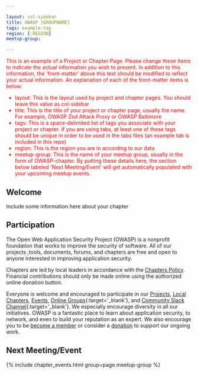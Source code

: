 ```yaml
---

layout: col-sidebar
title: OWASP [GROUPNAME]
tags: example-tag
region: [:REGION]
meetup-group:

---
```


<div style='color:red;'>

This is an example of a Project or Chapter Page.  Please change these items to indicate the actual information you wish to present.  In addition to this information, the 'front-matter' above this text should be modified to reflect your actual information.  An explanation of each of the front-matter items is below:

<ul>
<li>layout: This is the layout used by project and chapter pages.  You should leave this value as col-sidebar</li>

<li>title: This is the title of your project or chapter page, usually the name.  For example, OWASP Zed Attack Proxy or OWASP Baltimore</li>

<li>tags: This is a space-delimited list of tags you associate with your project or chapter.  If you are using tabs, at least one of these tags should be unique in order to be used in the tabs files (an example tab is included in this repo) </li>

<li>region: This is the region you are in according to our data</li>

<li>meetup-group: This is the name of your meetup group, usually in the form of OWASP-chapter.  By putting these details here, the section below labeled 'Next Meeting/Event' will get automatically populated with your upcoming meetup events.</li>
</ul>

</div>

## Welcome
Include some information here about your chapter

## Participation
The Open Web Application Security Project (OWASP) is a nonprofit foundation that works to improve the security of software. All of our projects ,tools, documents, forums, and chapters are free and open to anyone interested in improving application security. 

Chapters are led by local leaders in accordance with the [Chapters Policy](/www-policy/operational/chapters). Financial contributions should only be made online using the authorized online donation button. 

Everyone is welcome and encouraged to participate in our [Projects](/projects/), [Local Chapters](/chapters/), [Events](/events/), [Online Groups](https://groups.google.com/a/owasp.com/){:target='_blank'}, and [Community Slack Channel](https://owasp.slack.com/){:target='_blank'}. We especially encourage diversity in all our initiatives. OWASP is a fantastic place to learn about application security, to network, and even to build your reputation as an expert. We also encourage you to be [become a member](/membership/) or consider a [donation](/donate/) to support our ongoing work.

Next Meeting/Event <!-- You should keep this section as it will populate your meetup events -->
---------------------
{% include chapter_events.html group=page.meetup-group %}

<!-- You should delete this comment

Standard Chapter Page Template
This is an example of a Project or Chapter page.
Please change these items to indicate the actual information you wish to present. In addition to this information, the 'front-matter' above the text should be modified to reflect your actual information.  An explanation of each of the front-matter items is below:

{front matter for this file}

```
- layout: This is the layout used by project and chapter pages.  You should leave this value as col-sidebar
- title: This is the title of your project or chapter page, usually the name.  For example, OWASP Zed Attack Proxy or OWASP Baltimore
- tags: This is a space-delimited list of tags you associate with your project or chapter.  If you are using tabs, at least one of these tags should be unique in order to be used in the tabs files (an example tab is included in this repo) 
- region: This is the region you are in according to our data
```

{copy for this file (index.md)}
Replace the text above the commented area with your information in the format below:
```
## Welcome
Include some information here about your chapter

## Participation
The Open Web Application Security Project (OWASP) is a nonprofit foundation that works to improve the security of software. All of our projects ,tools, documents, forums, and chapters are free and open to anyone interested in improving application security. 

Chapters are led by local leaders in accordance with the [Chapter Leader Handbook](/www-policy/rules-of-procedure/chapter-handbook). Financial contributions should only be made online using the authorized online donation button. To be a SPEAKER at ANY OWASP Chapter in the world simply review the [speaker agreement](/www-policy/speaker-agreement) and then contact the local chapter leader with details of what OWASP Project, independent research, or related software security topic you would like to present.

Everyone is welcome and encouraged to participate in our [Projects](/projects), [Local Chapters](/chapters), [Events](/events), [Online Groups](https://groups.google.com/a/owasp.com/){:target='_blank'}, and [Community Slack Channel](https://owasp.slack.com/){:target='_blank'}. We especially encourage diversity in all our initiatives. OWASP is a fantastic place to learn about application security, to network, and even to build your reputation as an expert. We also encourage you to be [become a member](/membership) or consider a [donation](/donate) to support our ongoing work.

## Next Meeting/Event
---------------------
{% comment %}
{% include chapter_events.html group=page.meetup-group %}
{% endcomment %}

```
{info.md}

This separate file is where you should place links to your Google Group and Meetup page. It will be automatically rendered in the column sidebar.

{leaders.md}

Another separate file that should simply include each leaders name with mailto link as a list. It will also be automatically rendered in the column sidebar.

-->
